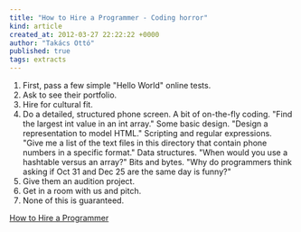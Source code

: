 ```yaml
---
title: "How to Hire a Programmer - Coding horror"
kind: article
created_at: 2012-03-27 22:22:22 +0000
author: "Takács Ottó"
published: true
tags: extracts
---
```

1. First, pass a few simple "Hello World" online tests.
2. Ask to see their portfolio.
3. Hire for cultural fit.
4. Do a detailed, structured phone screen.
A bit of on-the-fly coding. "Find the largest int value in an int array."
Some basic design. "Design a representation to model HTML."
Scripting and regular expressions. "Give me a list of the text files in this directory that contain phone numbers in a specific format."
Data structures. "When would you use a hashtable versus an array?"
Bits and bytes. "Why do programmers think asking if Oct 31 and Dec 25 are the same day is funny?"
5. Give them an audition project.
6. Get in a room with us and pitch.
7. None of this is guaranteed.

<!--break-->

[How to Hire a Programmer](http://www.codinghorror.com/blog/2012/03/how-to-hire-a-programmer.html)

<div class='old-comments'></div>